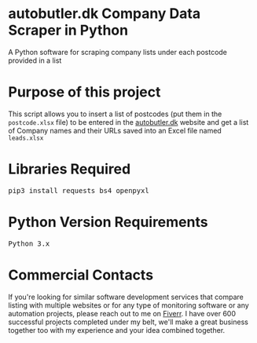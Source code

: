 # autobutler.dk Company Data Scraper in Python
A Python software for scraping company lists under each postcode provided in a list

# Purpose of this project
This script allows you to insert a list of postcodes (put them in the <code>postcode.xlsx</code> file) to be entered in the <a href="https://autobutler.dk">autobutler.dk</a> website and get a list of Company names and their URLs saved into an Excel file named <code>leads.xlsx</code>

# Libraries Required
<pre>pip3 install requests bs4 openpyxl</pre>

# Python Version Requirements
<pre>Python 3.x</pre>

# Commercial Contacts
If you're looking for similar software development services that compare listing with multiple websites or for any type of monitoring software or any automation projects, please reach out to me on <a href="https://www.fiverr.com/thechoyon">Fiverr</a>. I have over 600 successful projects completed under my belt, we'll make a great business together too with my experience and your idea combined together. 
